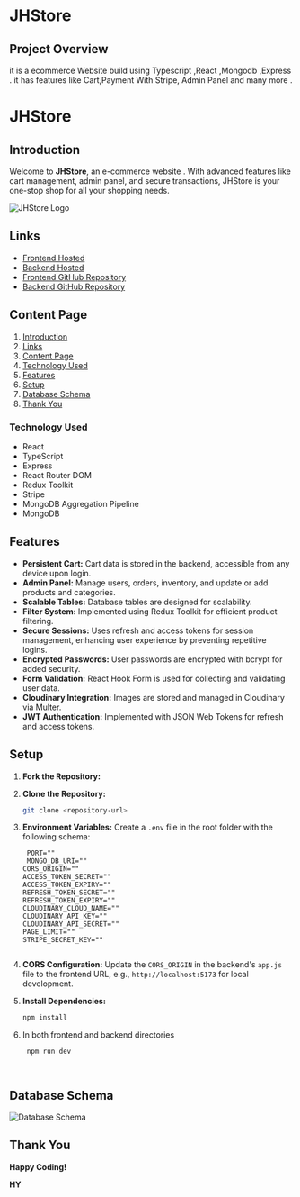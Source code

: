 # JHStore 

## Project Overview

it is a ecommerce Website build using Typescript ,React ,Mongodb ,Express . it has features like Cart,Payment With Stripe, Admin Panel and many more .

# JHStore

## Introduction

Welcome to **JHStore**, an e-commerce website . With advanced features like cart management, admin panel, and secure transactions, JHStore is your one-stop shop for all your shopping needs.

![JHStore Logo](https://github.com/user-attachments/assets/5fdb8853-b1f4-48a5-aee5-0186903bf441)


## Links

- [Frontend Hosted](https://jh-store-client.vercel.app/)
- [Backend Hosted](https://jhstorebackend.onrender.com/api/v1/test)
- [Frontend GitHub Repository](https://github.com/himanshu3434/JhStoreFrontend)
- [Backend GitHub Repository](https://github.com/himanshu3434/JhStoreBackend)

## Content Page

1. [Introduction](#introduction)
2. [Links](#links)
3. [Content Page](#content-page)
4. [Technology Used](#technology-used)
5. [Features](#features)
6. [Setup](#setup)
7. [Database Schema](#database-schema)
8. [Thank You](#thank-you)

### Technology Used

- React
- TypeScript
- Express
- React Router DOM
- Redux Toolkit
- Stripe
- MongoDB Aggregation Pipeline
- MongoDB

## Features

- **Persistent Cart:** Cart data is stored in the backend, accessible from any device upon login.
- **Admin Panel:** Manage users, orders, inventory, and update or add products and categories.
- **Scalable Tables:** Database tables are designed for scalability.
- **Filter System:** Implemented using Redux Toolkit for efficient product filtering.
- **Secure Sessions:** Uses refresh and access tokens for session management, enhancing user experience by preventing repetitive logins.
- **Encrypted Passwords:** User passwords are encrypted with bcrypt for added security.
- **Form Validation:** React Hook Form is used for collecting and validating user data.
- **Cloudinary Integration:** Images are stored and managed in Cloudinary via Multer.
- **JWT Authentication:** Implemented with JSON Web Tokens for refresh and access tokens.

## Setup

1. **Fork the Repository:** 
2. **Clone the Repository:**
   ```bash
   git clone <repository-url>

3. **Environment Variables:** Create a `.env` file in the root folder with the following schema:
   ```
    PORT=""
    MONGO_DB_URI=""
   CORS_ORIGIN=""
   ACCESS_TOKEN_SECRET=""
   ACCESS_TOKEN_EXPIRY=""
   REFRESH_TOKEN_SECRET=""
   REFRESH_TOKEN_EXPIRY=""
   CLOUDINARY_CLOUD_NAME=""
   CLOUDINARY_API_KEY=""
   CLOUDINARY_API_SECRET=""
   PAGE_LIMIT=""
   STRIPE_SECRET_KEY=""


   ```

4. **CORS Configuration:** Update the `CORS_ORIGIN` in the backend's `app.js` file to the frontend URL, e.g., `http://localhost:5173` for local development.

5. **Install Dependencies:**
   ```bash
   npm install
6. In both frontend and backend directories
   ```bash
    npm run dev



   
## Database Schema

![Database Schema](https://github.com/user-attachments/assets/dc6b083c-ab6b-4ccb-9f3b-01bc2cffbae3)


## Thank You

**Happy Coding!**

**HY**

